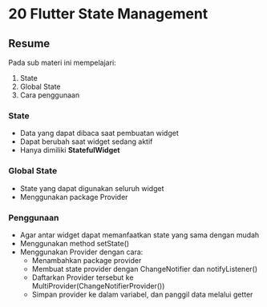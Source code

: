 # 20 Flutter State Management

## Resume 
Pada sub materi ini mempelajari:
1. State
2. Global State
3. Cara penggunaan

### State
- Data yang dapat dibaca saat pembuatan widget
- Dapat berubah saat widget sedang aktif
- Hanya dimiliki **StatefulWidget**

### Global State
- State yang dapat digunakan seluruh widget
- Menggunakan package Provider

### Penggunaan
- Agar antar widget dapat memanfaatkan state yang sama dengan mudah
- Menggunakan method setState()
- Menggunakan Provider dengan cara:
  - Menambahkan package provider
  - Membuat state provider dengan ChangeNotifier dan notifyListener()
  - Daftarkan Provider tersebut ke MultiProvider(ChangeNotifierProvider())
  - Simpan provider ke dalam variabel, dan panggil data melalui getter  